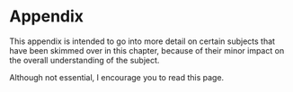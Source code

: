 # Appendix

This appendix is intended to go into more detail on certain subjects that have been skimmed over in this chapter, because of their minor impact on the overall understanding of the subject.

Although not essential, I encourage you to read this page.
